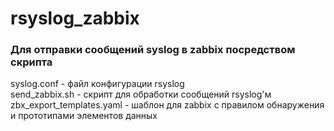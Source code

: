 # rsyslog_zabbix
### Для отправки сообщений syslog в zabbix посредством скрипта

syslog.conf - файл конфигурации rsyslog  
send_zabbix.sh - скрипт для обработки сообщений rsyslog'м  
zbx_export_templates.yaml - шаблон для zabbix с правилом обнаружения и прототипами элементов данных  
